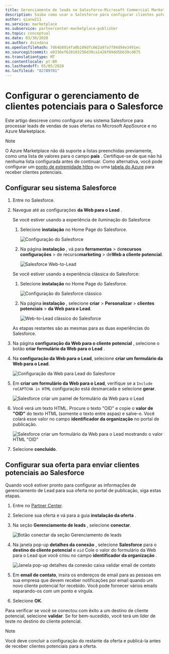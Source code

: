 ```yaml
---
title: Gerenciamento de leads no Salesforce-Microsoft Commercial Marketplace
description: Saiba como usar o Salesforce para configurar clientes potenciais para o Microsoft AppSource e o Azure Marketplace
author: qianw211
ms.service: marketplace
ms.subservice: partnercenter-marketplace-publisher
ms.topic: conceptual
ms.date: 03/30/2020
ms.author: dsindona
ms.openlocfilehash: 7d64b8914fa0b109dfc662a97a7f84d94e3491ec
ms.sourcegitcommit: e0330ef620103256d39ca1426f09dd5bb39cd075
ms.translationtype: MT
ms.contentlocale: pt-BR
ms.lasthandoff: 05/05/2020
ms.locfileid: "82789701"
---
```

# <a name="configure-lead-management-for-salesforce"></a>Configurar o gerenciamento de clientes potenciais para o Salesforce

Este artigo descreve como configurar seu sistema Salesforce para processar leads de vendas de suas ofertas no Microsoft AppSource e no Azure Marketplace.

> [!NOTE]
> O Azure Marketplace não dá suporte a listas preenchidas previamente, como uma lista de valores para o campo **país** . Certifique-se de que não há nenhuma lista configurada antes de continuar. Como alternativa, você pode configurar um [ponto de extremidade https](./commercial-marketplace-lead-management-instructions-https.md) ou uma [tabela do Azure](./commercial-marketplace-lead-management-instructions-azure-table.md) para receber clientes potenciais.

## <a name="set-up-your-salesforce-system"></a>Configurar seu sistema Salesforce

1. Entre no Salesforce.
1. Navegue até as configurações **da Web para o Lead** . 
    
    Se você estiver usando a experiência de iluminação do Salesforce
    1. Selecione **instalação** no Home Page do Salesforce.

       ![Configuração do Salesforce](./media/commercial-marketplace-lead-management-instructions-salesforce/salesforce-1.png)

    1. Na página **instalação** , vá para **ferramentas** > de**recursos configurações** > de recurso**marketing** > de**Web a cliente potencial**.

        ![Salesforce Web-to-Lead](./media/commercial-marketplace-lead-management-instructions-salesforce/salesforce-2.png)

    Se você estiver usando a experiência clássica do Salesforce:

    1. Selecione **instalação** no Home Page do Salesforce.

       ![Configuração do Salesforce clássico](./media/commercial-marketplace-lead-management-instructions-salesforce/salesforce-classic-setup.png)

    1. Na página **instalação** , selecione **criar** > **Personalizar** > **clientes potenciais** > **da Web para o Lead**.

        ![Web-to-Lead clássico do Salesforce](./media/commercial-marketplace-lead-management-instructions-salesforce/salesforce-classic-web-to-lead.png)

   As etapas restantes são as mesmas para as duas experiências do Salesforce.

1. Na página **configuração da Web para o cliente potencial** , selecione o botão **criar formulário da Web para o Lead** .
1. Na **configuração da Web para o Lead**, selecione **criar um formulário da Web para o Lead**.

    ![Configuração da Web para Lead do Salesforce](./media/commercial-marketplace-lead-management-instructions-salesforce/salesforce-3.png)

1. Em **criar um formulário da Web para o Lead**, verifique se a `Include reCAPTCHA in HTML` configuração está desmarcada e selecione **gerar**.

    ![Salesforce criar um painel de formulário da Web para o Lead](./media/commercial-marketplace-lead-management-instructions-salesforce/salesforce-4.png)

1. Você verá um texto HTML. Procure o texto "OID" e copie o **valor de "OID"** do texto HTML (somente o texto entre aspas) e salve-o. Você colará esse valor no campo **identificador da organização** no portal de publicação.

    ![Salesforce criar um formulário da Web para o Lead mostrando o valor HTML "OID"](./media/commercial-marketplace-lead-management-instructions-salesforce/salesforce-5.png)

1. Selecione **concluído**.

## <a name="configure-your-offer-to-send-leads-to-salesforce"></a>Configurar sua oferta para enviar clientes potenciais ao Salesforce

Quando você estiver pronto para configurar as informações de gerenciamento de Lead para sua oferta no portal de publicação, siga estas etapas.

1. Entre no [Partner Center](https://partner.microsoft.com/dashboard/home).

1. Selecione sua oferta e vá para a guia **instalação da oferta** .

1. Na seção **Gerenciamento de leads** , selecione **conectar**. 

    ![Botão conectar da seção Gerenciamento de leads](./media/commercial-marketplace-lead-management-instructions-salesforce/lead-management-connect.png)

1. Na janela pop-up **detalhes da conexão** , selecione **Salesforce** para o **destino do cliente potencial** e `oid` Cole o valor do formulário da Web para o Lead que você criou no campo **identificador da organização** .

    ![Janela pop-up detalhes da conexão caixa validar email de contato](./media/commercial-marketplace-lead-management-instructions-salesforce/salesforce-connection-details.png)

1. Em **email de contato**, insira os endereços de email para as pessoas em sua empresa que devem receber notificações por email quando um novo cliente potencial for recebido. Você pode fornecer vários emails separando-os com um ponto e vírgula.

1. Selecione **OK**.

Para verificar se você se conectou com êxito a um destino de cliente potencial, selecione **validar**. Se for bem-sucedido, você terá um líder de teste no destino do cliente potencial.

>[!NOTE]
>Você deve concluir a configuração do restante da oferta e publicá-la antes de receber clientes potenciais para a oferta.
